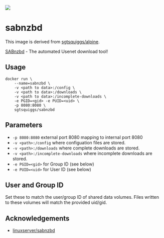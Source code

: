 [![](https://images.microbadger.com/badges/image/sgtsquiggs/sabnzbd.svg)](https://microbadger.com/images/sgtsquiggs/sabnzbd)

# sabnzbd

This image is derived from [sgtsquiggs/alpine](https://hub.docker.com/r/sgtsquiggs/alpine/).

[SABnzbd](https://github.com/sabnzbd/sabnzbd) - The automated Usenet download tool!

## Usage
```
docker run \
    --name=sabnzbd \
    -v <path to data>:/config \
    -v <path to data>:/downloads \
    -v <path to data>:/incomplete-downloads \
    -e PGID=<gid> -e PUID=<uid> \
    -p 8080:8080 \
    sgtsquiggs/sabnzbd
```

## Parameters
* `-p 8080:8080` external port 8080 mapping to internal port 8080
* `-v <path>:/config` where configuation files are stored.
* `-v <path>:/downloads` where complete downloads are stored.
* `-v <path>:/incomplete-downloads` where incomplete downloads are stored.
* `-e PGID=<gid>` for Group ID (see below)
* `-e PUID=<uid>` for User ID (see below)

## User and Group ID
Set these to match the user/group ID of shared data volumes. Files written to these volumes will match the
provided uid/gid.

## Acknowledgements

* [linuxserver/sabnzbd](https://github.com/linuxserver/docker-sabnzbd)
